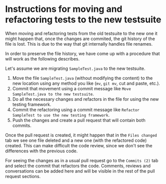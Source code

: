 # Instructions for moving and refactoring tests to the new testsuite

When moving and refactoring tests from the old testsuite to the new one it might happen that, once the changes are commited, 
the git history of the file is lost. This is due to the way that git internally handles file renames.

In order to preserve the file history, we have come up with a procedure that will work as the following describes.

Let's assume we are migrating `SampleTest.java` to the new testsuite.

1. Move the file `SampleTest.java` (without modifying the content) to the new location using any method you like (`mv`, `git mv`, cut and paste, etc.).
2. Commit that movement using a commit message like `Move SampleTest.java to the new testsuite`.
3. Do all the necessary changes and refactors in the file for using the new testing framework.
4. Commit the refactoring using a commit message like `Refactor SampleTest to use the new testing framework`.
5. Push the changes and create a pull request that will contain both commits.

Once the pull request is created, it might happen that in the `Files changed` tab we see one file deleted 
and a new one (with the refactored code) created. This can make difficult the code review, since we don't see the differences
with the previous code.

For seeing the changes as in a usual pull request go to the `Commits (2)` tab and select the commit that refactors the code. Comments,
reviews and conversations can be added here and will be visible in the rest of the pull request sections.